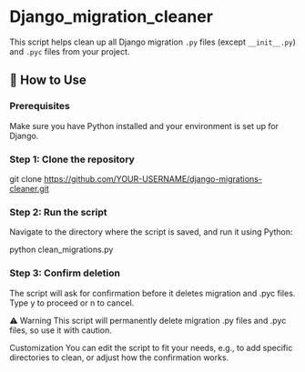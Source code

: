 # Django_migration_cleaner

This script helps clean up all Django migration `.py` files (except `__init__.py`) and `.pyc` files from your project.

## 🚀 How to Use

### Prerequisites

Make sure you have Python installed and your environment is set up for Django.

### Step 1: Clone the repository

git clone https://github.com/YOUR-USERNAME/django-migrations-cleaner.git

### Step 2: Run the script
Navigate to the directory where the script is saved, and run it using Python:

python clean_migrations.py

### Step 3: Confirm deletion

The script will ask for confirmation before it deletes migration and .pyc files. Type y to proceed or n to cancel.

⚠️ Warning
This script will permanently delete migration .py files and .pyc files, so use it with caution.

Customization
You can edit the script to fit your needs, e.g., to add specific directories to clean, or adjust how the confirmation works.
